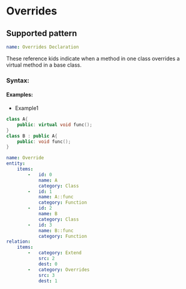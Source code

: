 # Overrides

## Supported pattern
```yaml
name: Overrides Declaration
```
These reference kids indicate when a method in one class overrides a virtual method in a base class.

### Syntax: 

#### Examples: 

- Example1
```cpp
class A{
    public: virtual void func();
}
class B : public A{
    public: void func();
}
```

```yaml
name: Override
entity:
    items:
        -   id: 0
            name: A
            category: Class 
        -   id: 1
            name: A::func
            category: Function
        -   id: 2
            name: B
            category: Class
        -   id: 3
            name: B::func
            category: Function
relation:
    items:
        -   category: Extend
            src: 2
            dest: 0
        -   category: Overrides
            src: 3
            dest: 1
```